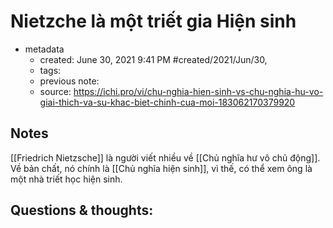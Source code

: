 # Nietzche là một triết gia Hiện sinh

- metadata
	- created: June 30, 2021 9:41 PM #created/2021/Jun/30,
	- tags:
	- previous note:
	- source: https://ichi.pro/vi/chu-nghia-hien-sinh-vs-chu-nghia-hu-vo-giai-thich-va-su-khac-biet-chinh-cua-moi-183062170379920

## Notes
[[Friedrich Nietzsche]] là người viết nhiều về [[Chủ nghĩa hư vô chủ động]]. Về bản chất, nó chính là [[Chủ nghĩa hiện sinh]], vì thế, có thể xem ông là một nhà triết học hiện sinh.

## Questions & thoughts:

